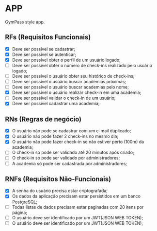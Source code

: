 # APP

GymPass style app.

## RFs (Requisitos Funcionais)

- [x] Deve ser possível se cadastrar;
- [x] Deve ser possível se autenticar;
- [x] Deve ser possível obter o perfil de um usuário logado;
- [ ] Deve ser possivel obter o número de check-ins realizado pelo usuário logado;
- [ ] Deve ser possivel o usuário obter seu histórico de check-ins;
- [ ] Deve ser possivel o usuário buscar academias próximas;
- [ ] Deve ser possivel o usuário buscar academias pelo nome;
- [x] Deve ser possivel o usuário realizar check-in em uma academia;
- [ ] Deve ser possivel validar o check-in de um usuário;
- [x] Deve ser possivel cadastrar uma academia;

## RNs (Regras de negócio)
- [x] O usuário não pode se cadastrar com um e-mail duplicado;
- [x] O usuário não pode fazer 2 check-ins no mesmo dia;
- [x] O usuário não pode fazer check-in se não estiver perto (100m) da academia;
- [ ] O check-in só pode ser validado até 20 minutos após criado;
- [ ] O check-in só pode ser validado por administradores;
- [ ] A academia só pode ser cadastrada por administradores;

## RNFs (Requisitos Não-Funcionais)
- [x] A senha do usuário precisa estar criptografada;
- [x] Os dados da aplicação precisam estar persistidos em um banco PostgreSQL;
- [ ] Todas listas de dados precisam estar paginadas com 20 itens por página;
- [ ] O usuário deve ser identificado por um JWT(JSON WEB TOKEN);
- [ ] O usuário deve ser identificado por um JWT(JSON WEB TOKEN);
